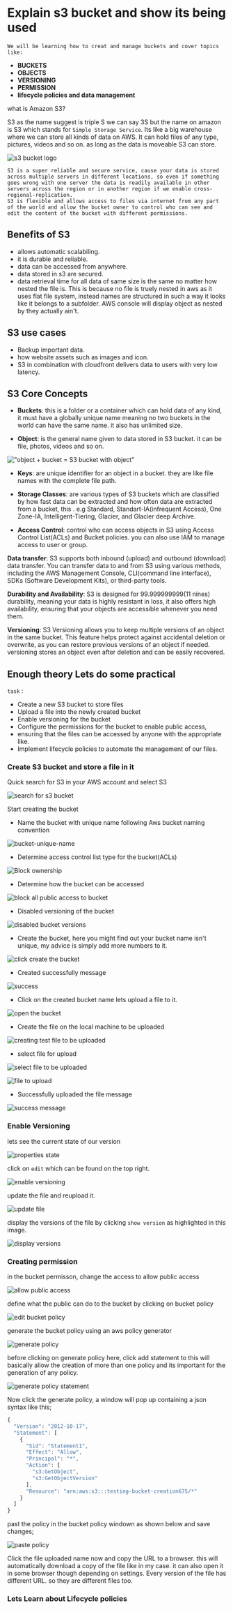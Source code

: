 # Explain s3 bucket and show its being used

    We will be learning how to creat and manage buckets and cover topics like: 

- **BUCKETS**
- **OBJECTS**
- **VERSIONING**
- **PERMISSION**
- **lifecycle policies and data management**

what is Amazon S3?

S3 as the name suggest is triple S we can say 3S but the name on amazon is S3 which stands for `Simple Storage Service`. Its like a big warehouse where we can store all kinds of data on AWS. It can hold files of any type, pictures, videos and so on. as long as the data is moveable S3 can store.

![s3 bucket logo](./images/s3-bucket.png)

    S3 is a super reliable and secure service, cause your data is stored across multiple servers in different locations, so even if something goes wrong with one server the data is readily available in other servers across the region or in another region if we enable cross-regional-replication.
    S3 is flexible and allows access to files via internet from any part of the world and allow the bucket owner to control who can see and edit the content of the bucket with different permissions.

## Benefits of S3

- allows automatic scalabiling.
- it is durable and reliable.
- data can be accessed from anywhere.
- data stored in s3 are secured.
- data retrieval time for all data of same size is the same no matter how nested the file is. This is because no file is truely nested in aws as it uses flat file system, instead names are structured in such a way it looks like it belongs to a subfolder. AWS console will display object as nested by they actually ain't.

## S3 use cases

- Backup important data.
- how website assets such as images and icon.
- S3 in combination with cloudfront delivers data to users with very low latency.

## S3 Core Concepts

- **Buckets**: this is a folder or a container which can hold data of any kind, it must have a globally unique name meaning no two buckets in the world can have the same name. it also has unlimited size.

- **Object**: is the general name given to data stored in S3 bucket. it can be file, photos, videos and so on.

!["object + bucket = S3 bucket with object"](./images/object-s3-bucket.png)

- **Keys**: are unique identifier for an object in a bucket. they are like file names with the complete file path.

- **Storage Classes**: are various types of S3 buckets which are classified by how fast data can be extracted and how often data are extracted from a bucket, this . e.g Standard, Standart-IA(infrequent Access), One Zone-IA, Intelligent-Tiering, Glacier, and Glacier deep Archive.

- **Access Control**: control who can access objects in S3 using Access Control List(ACLs) and Bucket policies. you can also use IAM to manage access to user or group.

**Data transfer**: S3 supports both inbound (upload) and outbound (download) data transfer. You can transfer data to and from S3 using various methods, including the AWS Management Console, CLI(command line interface), SDKs (Software Development Kits), or third-party tools.
 
**Durability and Availability**: S3 is designed for 99.999999999(11 nines) durability, meaning your data is highly resistant in loss, it also offers high availability, ensuring that your objects are accessible whenever you need them.

**Versioning**: S3 Versioning allows you to keep multiple versions of an object in the same bucket. This feature helps protect against accidental deletion or overwrite, as you can restore previous versions of an object if needed. versioning stores an object even after deletion and can be easily recovered.

## Enough theory Lets do some practical

`task` :

- Create a new S3 bucket to store files
- Upload a file into the newly created bucket
- Enable versioning for the bucket
- Configure the permissions for the bucket to enable public access,
- ensuring that the files can be accessed by anyone with the appropriate like.
- Implement lifecycle policies to automate the management of our files.

### Create S3 bucket and store a file in it

Quick search for S3 in your AWS account and select S3

![search for s3 bucket](./images/select-s3.png)

Start creating the bucket

- Name the bucket with unique name following Aws bucket naming convention

![bucket-unique-name](./images/create-unique-bucket-name.png)

- Determine access control list type for the bucket(ACLs)

![Block ownership](./images/access-control-for-bucket.png)

- Determine how the bucket can be accessed

![block all public access to bucket](./images/block-all-public-access.png)

- Disabled versioning of the bucket

![disabled bucket versions](./images/disable-versioning.png)

- Create the bucket, here you might find out your bucket name isn't unique, my advice is simply add more numbers to it.

![click create the bucket](./images/create-the-bucket.png)

- Created successfully message

![success](./images/bucket-created.png)

- Click on the created bucket name lets upload a file to it.

![open the bucket](./images/lets-upload-data.png)

- Create the file on the local machine to be uploaded

![creating test file to be uploaded](./images/create-file-to-upload.png)

- select file for upload

![select file to be uploaded](./images/add-files.png)

![file to upload](./images/upload-file.png)

- Successfully uploaded the file message

![success message](./images/file-upload-successful.png)

### Enable Versioning

lets see the current state of our version

![properties state](./images/properties-of-bucket.png)

click on `edit` which can be found on the top right.

![enable versioning](./images/enable-bucket-versioning.png)

update the file and reupload it.

![update file](./images/updated-file-content.png)

display the versions of the file by clicking `show version` as highlighted in this image.

![display versions](./images/display-versions-in-s3-bucket.png)

### Creating permission

in the bucket permisson, change the access to allow public access

![allow public access](./images/add-public-access-to-S3-buckets.png)

define what the public can do to the bucket by clicking on bucket policy

![edit bucket policy](./images/edit-bucket-policy.png)

generate the bucket policy using an aws policy generator

![generate policy](./images/select-policy-generator.png)

before clicking on generate policy here, click add statement to 
this will basically allow the creation of more than one policy and its important for the generation of any policy. 

![generate policy statement](./images/generate-policy.png)

Now click the generate policy, a window will pop up containing a json syntax like this;

```javascript
{
  "Version": "2012-10-17",
  "Statement": [
    {
      "Sid": "Statement1",
      "Effect": "Allow",
      "Principal": "*",
      "Action": [
        "s3:GetObject",
        "s3:GetObjectVersion"
      ],
      "Resource": "arn:aws:s3:::testing-bucket-creation675/*"
    }
  ]
}
```

past the policy in the bucket policy windown as shown below and save changes;

![paste policy](./images/set-the-policy.png)

Click the file uploaded name now and copy the URL to a browser. this will automatically download a copy of the file like in my case. it can also open it in some browser though depending on settings.
Every version of the file has different URL. so they are different files too.

### Lets Learn about Lifecycle policies